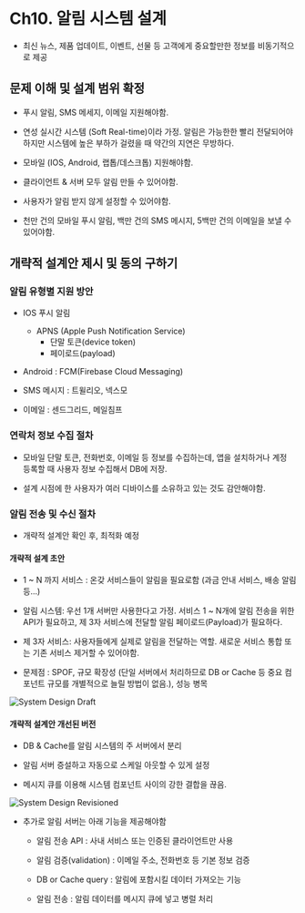# Ch10. 알림 시스템 설계

- 최신 뉴스, 제품 업데이트, 이벤트, 선물 등 고객에게 중요할만한 정보를 비동기적으로 제공

## 문제 이해 및 설계 범위 확정

- 푸시 알림, SMS 메세지, 이메일 지원해야함.

- 연성 실시간 시스템 (Soft Real-time)이라 가정. 알림은 가능한한 빨리 전달되어야 하지만 시스템에 높은 부하가 걸렸을 때 약간의 지연은 무방하다.

- 모바일 (IOS, Android, 랩톱/데스크톱) 지원해야함.

- 클라이언트 & 서버 모두 알림 만들 수 있어야함.

- 사용자가 알림 받지 않게 설정할 수 있어야함.

- 천만 건의 모바일 푸시 알림, 백만 건의 SMS 메시지, 5백만 건의 이메일을 보낼 수 있어야함.

## 개략적 설계안 제시 및 동의 구하기

### 알림 유형별 지원 방안

- IOS 푸시 알림

  - APNS (Apple Push Notification Service)
    - 단말 토큰(device token)
    - 페이로드(payload)

- Android : FCM(Firebase Cloud Messaging)

- SMS 메시지 : 트윌리오, 넥스모

- 이메일 : 센드그리드, 메일침프

### 연락처 정보 수집 절차

- 모바일 단말 토큰, 전화번호, 이메일 등 정보를 수집하는데, 앱을 설치하거나 계정 등록할 때 사용자 정보 수집해서 DB에 저장.

- 설계 시점에 한 사용자가 여러 디바이스를 소유하고 있는 것도 감안해야함.

### 알림 전송 및 수신 절차

- 개략적 설계안 확인 후, 최적화 예정

#### 개략적 설계 초안

- 1 ~ N 까지 서비스 : 온갖 서비스들이 알림을 필요로함 (과금 안내 서비스, 배송 알림 등...)

- 알림 시스템: 우선 1개 서버만 사용한다고 가정. 서비스 1 ~ N개에 알림 전송을 위한 API가 필요하고, 제 3자 서비스에 전달할 알림 페이로드(Payload)가 필요하다.

- 제 3자 서비스: 사용자들에게 실제로 알림을 전달하는 역할. 새로운 서비스 통합 또는 기존 서비스 제거할 수 있어야함.

- 문제점 : SPOF, 규모 확장성 (단일 서버에서 처리하므로 DB or Cache 등 중요 컴포넌트 규모를 개별적으로 늘릴 방법이 없음.), 성능 병목

![System Design Draft](https://github.com/ttlqudan/WoowahanStudy/assets/40455392/481f08b3-370a-4d9e-ad1f-177f65777fee)

#### 개략적 설계안 개선된 버전

- DB & Cache를 알림 시스템의 주 서버에서 분리

- 알림 서버 증설하고 자동으로 스케일 아웃할 수 있게 설정

- 메시지 큐를 이용해 시스템 컴포넌트 사이의 강한 결합을 끊음.

![System Design Revisioned](https://github.com/ttlqudan/WoowahanStudy/assets/40455392/d8cc165b-122b-4ccb-82ca-001f0e645ee7)

- 추가로 알림 서버는 아래 기능을 제공해야함

  - 알림 전송 API : 사내 서비스 또는 인증된 클라이언트만 사용

  - 알림 검증(validation) : 이메일 주소, 전화번호 등 기본 정보 검증

  - DB or Cache query : 알림에 포함시킬 데이터 가져오는 기능

  - 알림 전송 : 알림 데이터를 메시지 큐에 넣고 병럴 처리
